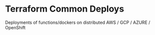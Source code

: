 # Terraform Common Deploys
Deployments of functions/dockers on distributed AWS / GCP / AZURE / OpenShift
